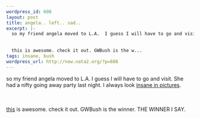 ```yaml
--- 
wordpress_id: 608
layout: post
title: angela.. left.. sad..
excerpt: |-
  so my friend angela moved to L.A.  I guess I will have to go and visit. She had a nifty going away party last night. I always look insane in pictures.
  
  
  this is awesome. check it out. GWBush is the w...
tags: insane, bush
wordpress_url: http://new.nata2.org/?p=608
---
```

so my friend angela moved to L.A.  I guess I will have to go and visit. She had a nifty going away party last night. I always look <a href="http://www.nata2.info/?path=pictures%2F%2Fparties%2Fangelas_going_away_party_aug_03">insane in pictures</a>.


<br/><br/><a href="http://www.washingtonmonthly.com/features/2003/0309.mendacity-experts.html">this</a> is awesome. check it out. GWBush is the winner. THE WINNER I SAY.
